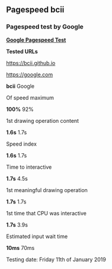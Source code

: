 ## Pagespeed bcii
### Pagespeed test by Google
<strong><a href="https://developers.google.com/speed/pagespeed/insights/">Google Pagespeed Test</a></strong>

<strong>Tested URLs</strong>

https://bcii.github.io

https://google.com

<strong>bcii</strong>  Google

Of speed maximum

<strong>100%</strong>    92%

1st drawing operation content

<strong>1.6s</strong>    1.7s

Speed index

<strong>1.6s</strong>    1.7s

Time to interactive

<strong>1.7s</strong>    4.5s

1st meaningful drawing operation

<strong>1.7s</strong>    1.7s

1st time that CPU was interactive

<strong>1.7s</strong>    3.9s

Estimated input wait time

<strong>10ms</strong>    70ms

Testing date: Friday 11th of January 2019

